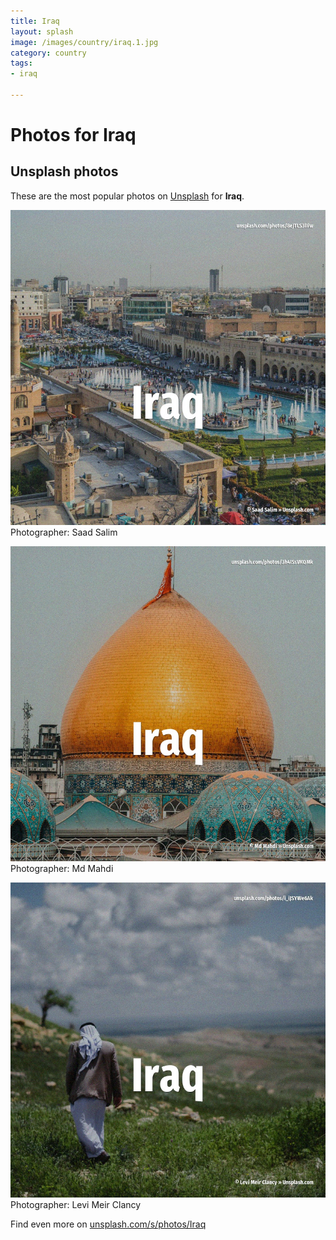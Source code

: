 ```yaml
---
title: Iraq
layout: splash
image: /images/country/iraq.1.jpg
category: country
tags:
- iraq

---
```

# Photos for Iraq
 
## Unsplash photos
These are the most popular photos on [Unsplash](https://unsplash.com) for **Iraq**.
 
![Iraq](/images/country/iraq.1.jpg)
Photographer:  Saad Salim
 
![Iraq](/images/country/iraq.2.jpg)
Photographer:  Md Mahdi
 
![Iraq](/images/country/iraq.3.jpg)
Photographer:  Levi Meir Clancy
 
Find even more on [unsplash.com/s/photos/Iraq](https://unsplash.com/s/photos/Iraq)
 
